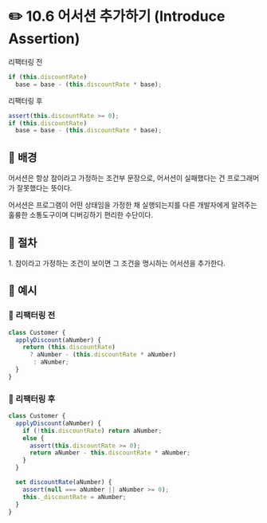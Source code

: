 # ✏️ 10.6 어서션 추가하기 (Introduce Assertion)

리팩터링 전

```javascript
if (this.discountRate)
  base = base - (this.discountRate * base);
```

리팩터링 후

```javascript
assert(this.discountRate >= 0);
if (this.discountRate)
  base = base - (this.discountRate * base);
```

## 🧷 배경

어서션은 항상 참이라고 가정하는 조건부 문장으로, 어서션이 실패했다는 건 프로그래머가 잘못했다는 뜻이다.&#x20;

어서션은 프로그램이 어떤 상태임을 가정한 채 실행되는지를 다른 개발자에게 알려주는 훌륭한 소통도구이며 디버깅하기 편리한 수단이다.

## 🧷 절차

1\. 참이라고 가정하는 조건이 보이면 그 조건을 명시하는 어서션을 추가한다.

## 🧷 예시

### 🧷 리팩터링 전

```ts
class Customer {
  applyDiscount(aNumber) {
    return (this.discountRate) 
      ? aNumber - (this.discountRate * aNumber)
       : aNumber;
  }
}
```

### 🧷 리팩터링 후

```ts
class Customer {
  applyDiscount(aNumber) {
    if (!this.discountRate) return aNumber;
    else {
      assert(this.discountRate >= 0);
      return aNumber - this.discountRate * aNumber;
    }
  }

  set discountRate(aNumber) {
    assert(null === aNumber || aNumber >= 0);
    this._discountRate = aNumber;
  }
}
```

